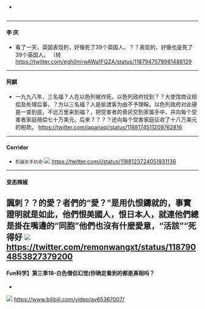 ####
-
![]()

---
#### 李 庆
- 看了一天，英国表现的，好像死了39个英国人。？？表现的，好像也是死了39个英国人。 （转
https://twitter.com/egh0mrwAWa1FQZA/status/1187947579981488129
---
#### 阿麒
- 一九九八年，三名福？人在以色列被炸死，以色列政府找到？？大使馆商议赔偿及处理后事，？方以三名福？人是偷渡客为由不予理睬。以色列政府对此硬是一查到底，不远万里来到福？，把受害者的骨灰交到家属手中，并向每个受害者家庭赔偿七十万美元。后来？？？？还向每个受害家庭征收了十八万美元的税款。
https://twitter.com/japanaqi/status/1188174511209762816
---
#### Corridor
- `机器杀手抗命`
![](https://pbs.twimg.com/ext_tw_video_thumb/1188122995329339393/pu/img/5MkGnOSX00erpPhz.jpg)
https://twitter.com/i/status/1188123724051931136
---
#### 变态辣椒
諷刺？？的愛？者們的“愛？”是用仇恨鑄就的，事實證明就是如此，他們恨美國人，恨日本人，就連他們總是掛在嘴邊的“同胞”他們也沒有什麼愛意，“活該”“死得好
![](https://pbs.twimg.com/media/EHxJKR1XkAEKvSC.jpg:orig)
https://twitter.com/remonwangxt/status/1187904853827379200
---
#### Fun科学】第三季18-白色僧侣幻觉(你确定看到的都是真相吗？
-
![](https://i2.hdslb.com/bfs/archive/592fbe8dfdb80309692528b0677f9964c193f6f0.jpg@320w_200h.webp)
https://www.bilibili.com/video/av65367007/
